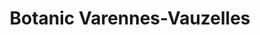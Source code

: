 ---
title: "Botanic Varennes-Vauzelles"
url: /varennes-vauzelles/botanic-varennes-vauzelles/
shop: centre de jardinage
---